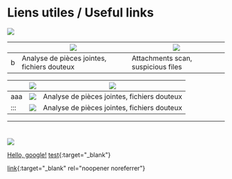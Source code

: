 # Liens utiles / Useful links

![](https://www.drapeauxdespays.fr/data/flags/emoji/openmoji/32x32/fr.png)

||![](https://www.drapeauxdespays.fr/data/flags/emoji/openmoji/32x32/fr.png)|![](https://www.drapeauxdespays.fr/data/flags/emoji/openmoji/32x32/us.png)|
| --- | --- | --- |
| b | Analyse de pièces jointes, fichiers douteux | Attachments scan, suspicious files |

||![](https://www.drapeauxdespays.fr/data/flags/emoji/openmoji/32x32/fr.png)|![](https://www.drapeauxdespays.fr/data/flags/emoji/openmoji/32x32/us.png)|
| --- | --- | --- |
| aaa |![](https://www.drapeauxdespays.fr/data/flags/emoji/openmoji/32x32/fr.png) | Analyse de pièces jointes, fichiers douteux | Attachments scan, suspicious files |
| ::: |![](https://www.drapeauxdespays.fr/data/flags/emoji/openmoji/32x32/us.png) | Analyse de pièces jointes, fichiers douteux | Attachments scan, suspicious files |

---
# 

![](https://www.drapeauxdespays.fr/data/flags/emoji/openmoji/32x32/us.png)

<a href="http://google.com/" target="_blank">Hello, google!</a>
[test](http://test.com){:target="_blank"}

[link](http://google.com/){:target="_blank" rel="noopener noreferrer"}
